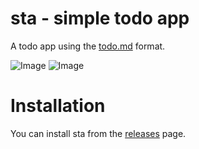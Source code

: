 # sta - simple todo app

A todo app using the [todo.md](https://github.com/ali-jetham/sta/blob/main/docs/todo.md) format.

![Image](https://github.com/user-attachments/assets/12a0cd57-fe44-46fe-b10b-17735cadee68)
![Image](https://github.com/user-attachments/assets/96fc0a68-3fdf-4739-83aa-ca0a0d736c56)

# Installation

You can install sta from the [releases](https://github.com/ali-jetham/sta/releases) page.
